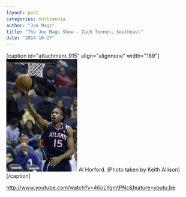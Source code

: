 ```yaml
---
layout: post
categories: multimedia
author: "Joe Mags"
title: "The Joe Mags Show — Zach Tennen, Southeast"
date: "2014-10-27"
---
```


\[caption id="attachment\_915" align="alignnone" width="189"\][![Al Horford. (Photo taken by Keith Allison)](images/Al.Horford.-189x300.jpg)](http://www.thehighscreen.com/wp-content/uploads/2014/09/Al.Horford.-e1414348427862.jpg) Al Horford. (Photo taken by Keith Allison)\[/caption\]

http://www.youtube.com/watch?v=46oLYgmtPNc&feature=youtu.be

